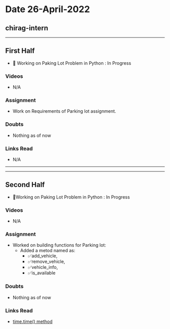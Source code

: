 # Date 26-April-2022

## chirag-intern

<hr>

## First Half

- 🔄 Working on Paking Lot Problem in Python : In Progress

### Videos

- N/A

### Assignment

- Work on Requirements of Parking lot assignment.

### Doubts

- Nothing as of now

### Links Read

- N/A

<hr>
<hr>

## Second Half

- 🔄Working on Paking Lot Problem in Python : In Progress

### Videos

- N/A

### Assignment

- Worked on building functions for Parking lot:
  - Added a metod named as:
    - ✅add_vehicle,
    - ✅remove_vehicle,
    - ✅vehicle_info,
    - ✅is_available

### Doubts

- Nothing as of now

### Links Read

- [time.time() method](https://www.geeksforgeeks.org/python-time-time-method/)
